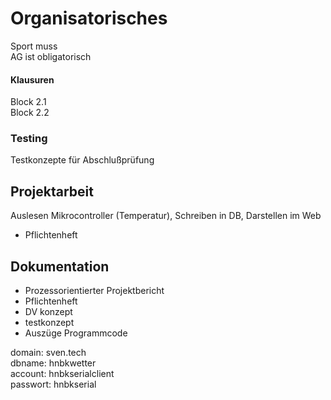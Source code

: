 # Organisatorisches
Sport muss  
AG ist obligatorisch  

#### Klausuren  
Block 2.1   
Block 2.2  

### Testing
Testkonzepte für Abschlußprüfung  

## Projektarbeit
Auslesen Mikrocontroller (Temperatur), Schreiben in DB, Darstellen im Web  
- Pflichtenheft

## Dokumentation
- Prozessorientierter Projektbericht
- Pflichtenheft
- DV konzept
- testkonzept
- Auszüge Programmcode

domain: sven.tech  
dbname: hnbkwetter  
account: hnbkserialclient  
passwort: hnbkserial  
